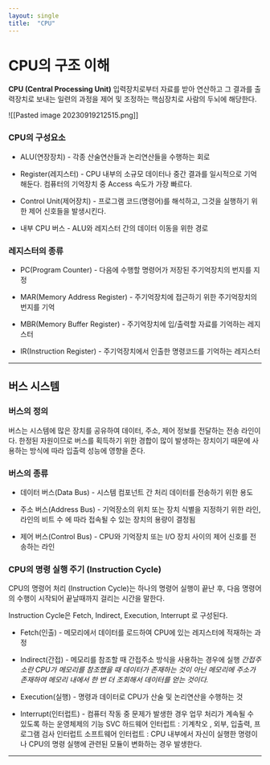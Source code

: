 ```yaml
---
layout: single
title:  "CPU"
---
```


# CPU의 구조 이해


**CPU (Central Processing Unit)**
	입력장치로부터 자료를 받아 연산하고 그 결과를 출력장치로 보내는 일련의 과정을 제어 및 조정하는 핵심장치로 사람의 두뇌에 해당한다.

![[Pasted image 20230919212515.png]]

### CPU의 구성요소

- ALU(연장장치) - 각종 산술연산들과 논리연산들을 수행하는 회로

- Register(레지스터) - CPU 내부의 소규모 데이터나 중간 결과를 일시적으로 기억해둔다. 컴퓨터의 기억장치 중 Access 속도가 가장 빠르다.

- Control Unit(제어장치) - 프로그램 코드(명령어)를 해석하고, 그것을 실행하기 위한 제어 신호들을 발생시킨다.

- 내부 CPU 버스 - ALU와 레지스터 간의 데이터 이동을 위한 경로

### 레지스터의 종류

- PC(Program Counter) - 다음에 수행할 명령어가 저장된 주기억장치의 번지를 지정

- MAR(Memory Address Register) - 주기억장치에 접근하기 위한 주기억장치의 번지를 기억

- MBR(Memory Buffer Register) - 주기억장치에 입/출력할 자료를 기억하는 레지스터

- IR(Instruction Register) - 주기억장치에서 인출한 명령코드를 기억하는 레지스터


---

## 버스 시스템

### 버스의 정의

버스는 시스템에 많은 장치를 공유하여 데이터, 주소, 제어 정보를 전달하는 전송 라인이다. 한정된 자원이므로 버스를 획득하기 위한 경합이 많이 발생하는 장치이기 때문에 사용하는 방식에 따라 입출력 성능에 영향을 준다.

### 버스의 종류

- 데이터 버스(Data Bus) - 시스템 컴포넌트 간 처리 데이터를 전송하기 위한 용도

- 주소 버스(Address Bus) - 기억장소의 위치 또는 장치 식별을 지정하기 위한 라인, 라인의 비트 수 에 따라 접속될 수 있는 장치의 용량이 결정됨

- 제어 버스(Control Bus) - CPU와 기억장치 또는 I/O 장치 사이의 제어 신호를 전송하는 라인

### CPU의 명령 실행 주기 (Instruction Cycle)

CPU의 명령어 처리 (Instruction Cycle)는 하나의 명령어 실행이 끝난 후, 다음 명령어의 수행이 시작되어 끝날때까지 걸리는 시간을 말한다.

Instruction Cycle은 Fetch, Indirect, Execution, Interrupt 로 구성된다.

- Fetch(인출) - 메모리에서 데이터를 로드하여 CPU에 있는 레지스터에 적재하는 과정

- Indirect(간접) - 메모리를 참조할 때 간접주소 방식을 사용하는 경우에 실행
*간접주소란 CPU가 메모리를 참조했을 때 데이터가 존재하는 것이 아닌 메모리에 주소가 존재하여 메모리 내에서 한 번 더 조회해서 데이터를 얻는 것이다.*

- Execution(실행) - 명령과 데이터로 CPU가 산술 및 논리연산을 수행하는 것

- Interrupt(인터럽트) - 컴퓨터 작동 중 문제가 발생한 경우 업무 처리가 계속될 수 있도록 하는 운영체제의 기능
	SVC 하드웨어 인터럽트 : 기계착오 , 외부, 입출력, 프로그램 검사 인터럽트
	소프트웨어 인터럽트 : CPU 내부에서 자신이 실행한 명령이나 CPU의 명령 실행에 관련된 모듈이 변화하는 경우 발생한다.


___
